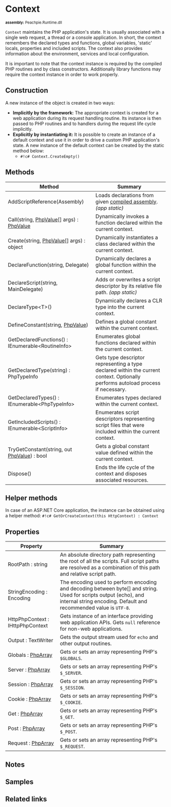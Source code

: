 # Context

<small>**assembly:** Peachpie.Runtime.dll</small>

`Context` maintains the PHP application's state. It is usually associated with a single web request, a thread or a console application. In short, the context remembers the declared types and functions, global variables, 'static' locals, properties and included scripts. The context also provides information about the environment, services and local configuration.

It is important to note that the context instance is required by the compiled PHP routines and by class constructors. Additionally library functions may require the context instance in order to work properly.

## Construction

A new instance of the object is created in two ways:

- **Implicitly by the framework:** The appropriate context is created for a web application during its request handling routine. Its instance is then passed to PHP routines and to handlers during the request life cycle implicitly.
- **Explicitly by instantiating it:** It is possible to create an instance of a default context and use it in order to drive a custom PHP application's state. A new instance of the default context can be created by the static method below:
    * `#!c# Context.CreateEmpty()`

## Methods

Method | Summary
---    | ---
AddScriptReference(Assembly) | Loads declarations from given [compiled assembly](../assembly/compiled-assembly). *(app static)*
Call(string, [PhpValue](phpvalue)[] args) : [PhpValue](phpvalue) | Dynamically invokes a function declared within the current context.
Create(string, [PhpValue](phpvalue)[] args) : object | Dynamically instantiates a class declared within the current context.
DeclareFunction(string, Delegate) | Dynamically declares a global function within the current context.
DeclareScript(string, MainDelegate) | Adds or overwrites a script descriptor by its relative file path. *(app static)*
DeclareType&lt;T&gt;() | Dynamically declares a CLR type into the current context.
DefineConstant(string, [PhpValue](phpvalue)) | Defines a global constant within the current context.
GetDeclaredFunctions() : IEnumerable&lt;RoutineInfo&gt; | Enumerates global functions declared within the current context.
GetDeclaredType(string) : PhpTypeInfo | Gets type descriptor representing a type declared within the current context. Optionally performs autoload process if necessary.
GetDeclaredTypes() : IEnumerable&lt;PhpTypeInfo&gt; | Enumerates types declared within the current context.
GetIncludedScripts() : IEnumerable&lt;ScriptInfo&gt; | Enumerates script descriptors representing script files that were included within the current context.
TryGetConstant(string, out [PhpValue](phpvalue)) : bool | Gets a global constant value defined within the current context.
Dispose() | Ends the life cycle of the context and disposes associated resources.

## Helper methods

In case of an ASP.NET Core application, the instance can be obtained using a helper method: `#!c# GetOrCreateContext(this HttpContext) : Context`

## Properties

Property | Summary
---      | ---
RootPath : string | An absolute directory path representing the root of all the scripts. Full script paths are resolved as a combination of this path and relative script path.
StringEncoding : Encoding | The encoding used to perform encoding and decoding between byte[] and string. Used for scripts output (echo), and internal string encoding. Default and recommended value is `UTF-8`.
HttpPhpContext : IHttpPhpContext | Gets instance of an interface providing web application APIs. Gets `null` reference for non-web applications.
Output : TextWriter | Gets the output stream used for `echo` and other output routines.
Globals : [PhpArray](phparray) | Gets or sets an array representing PHP's `$GLOBALS`.
Server : [PhpArray](phparray) | Gets or sets an array representing PHP's `$_SERVER`.
Session : [PhpArray](phparray) | Gets or sets an array representing PHP's `$_SESSION`.
Cookie : [PhpArray](phparray) | Gets or sets an array representing PHP's `$_COOKIE`.
Get : [PhpArray](phparray) | Gets or sets an array representing PHP's `$_GET`.
Post : [PhpArray](phparray) | Gets or sets an array representing PHP's `$_POST`.
Request : [PhpArray](phparray) | Gets or sets an array representing PHP's `$_REQUEST`.

## Notes

## Samples

## Related links
